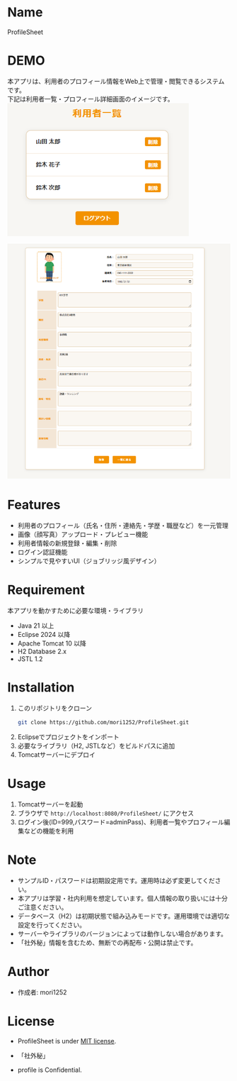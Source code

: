 # Name

ProfileSheet

# DEMO

本アプリは、利用者のプロフィール情報をWeb上で管理・閲覧できるシステムです。  
下記は利用者一覧・プロフィール詳細画面のイメージです。
![スクリーンショット](production/list_ss.png)

![スクリーンショット](production/profile_ss.png)

# Features

- 利用者のプロフィール（氏名・住所・連絡先・学歴・職歴など）を一元管理
- 画像（顔写真）アップロード・プレビュー機能
- 利用者情報の新規登録・編集・削除
- ログイン認証機能
- シンプルで見やすいUI（ジョブリッジ風デザイン）

# Requirement

本アプリを動かすために必要な環境・ライブラリ

* Java 21 以上
* Eclipse 2024 以降
* Apache Tomcat 10 以降
* H2 Database 2.x
* JSTL 1.2

# Installation

1. このリポジトリをクローン
    ```bash
    git clone https://github.com/mori1252/ProfileSheet.git
    ```
2. Eclipseでプロジェクトをインポート
3. 必要なライブラリ（H2, JSTLなど）をビルドパスに追加
4. Tomcatサーバーにデプロイ

# Usage

1. Tomcatサーバーを起動
2. ブラウザで `http://localhost:8080/ProfileSheet/` にアクセス
3. ログイン後(ID=999,パスワード=adminPass)、利用者一覧やプロフィール編集などの機能を利用

# Note

- サンプルID・パスワードは初期設定用です。運用時は必ず変更してください。
- 本アプリは学習・社内利用を想定しています。個人情報の取り扱いには十分ご注意ください。
- データベース（H2）は初期状態で組み込みモードです。運用環境では適切な設定を行ってください。
- サーバーやライブラリのバージョンによっては動作しない場合があります。
- 「社外秘」情報を含むため、無断での再配布・公開は禁止です。

# Author

* 作成者: mori1252

# License
- ProfileSheet is under [MIT license](https://opensource.org/licenses/MIT).

- 「社外秘」

- profile is Confidential.